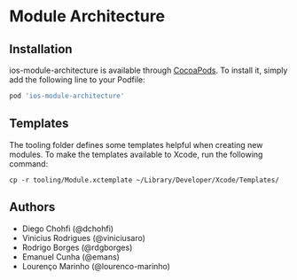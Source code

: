 # Module Architecture

## Installation

ios-module-architecture is available through [CocoaPods](http://cocoapods.org). To install
it, simply add the following line to your Podfile:

```ruby
pod 'ios-module-architecture'
```

## Templates

The tooling folder defines some templates helpful when creating new modules.
To make the templates available to Xcode, run the following command:

```
cp -r tooling/Module.xctemplate ~/Library/Developer/Xcode/Templates/
```
## Authors

- Diego Chohfi (@dchohfi)
- Vinicius Rodrigues (@viniciusaro)
- Rodrigo Borges (@rdgborges)
- Emanuel Cunha (@emans)
- Lourenço Marinho (@lourenco-marinho)
